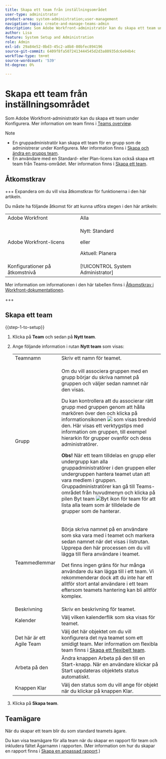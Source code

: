 ```yaml
---
title: Skapa ett team från inställningsområdet
user-type: administrator
product-area: system-administration;user-management
navigation-topic: create-and-manage-teams-admin
description: Som Adobe Workfront-administratör kan du skapa ett team under Konfigurera.
author: Lisa
feature: System Setup and Administration
role: Admin
exl-id: 29a84e52-0bd3-45c2-a8b8-80bfec894196
source-git-commit: 6409f8fa5072413444545d2d3a80935dc6e04b4c
workflow-type: tm+mt
source-wordcount: '539'
ht-degree: 0%

---
```


# Skapa ett team från inställningsområdet

Som Adobe Workfront-administratör kan du skapa ett team under Konfigurera. Mer information om team finns i [Teams overview](../../../people-teams-and-groups/create-and-manage-teams/teams-overview.md).

>[!NOTE]
>
>* En gruppadministratör kan skapa ett team för en grupp som de administrerar under Konfigurera. Mer information finns i [Skapa och ändra en grupps team](../../../administration-and-setup/manage-groups/work-with-group-objects/create-and-modify-a-groups-teams.md).
>* En användare med en Standard- eller Plan-licens kan också skapa ett team från Teams-området. Mer information finns i [Skapa ett team](../../../people-teams-and-groups/create-and-manage-teams/create-a-team.md).

## Åtkomstkrav

+++ Expandera om du vill visa åtkomstkrav för funktionerna i den här artikeln.

Du måste ha följande åtkomst för att kunna utföra stegen i den här artikeln:

<table style="table-layout:auto"> 
 <col> 
 <col> 
 <tbody> 
  <tr> 
   <td role="rowheader">Adobe Workfront</td> 
   <td>Alla</td> 
  </tr> 
  <tr> 
  <tr> 
   <td role="rowheader">Adobe Workfront-licens</td> 
   <td><p>Nytt: Standard</p>
       <p>eller</p>
       <p>Aktuell: Planera</p></td>
  </tr> 
  </tr> 
  <tr> 
   <td role="rowheader">Konfigurationer på åtkomstnivå</td> 
   <td>[!UICONTROL System Administrator]</td>
  </tr> 
 </tbody> 
</table>

Mer information om informationen i den här tabellen finns i [Åtkomstkrav i Workfront-dokumentationen](/help/quicksilver/administration-and-setup/add-users/access-levels-and-object-permissions/access-level-requirements-in-documentation.md).

+++

## Skapa ett team

{{step-1-to-setup}}

1. Klicka på **Team** och sedan på **Nytt team**.

1. Ange följande information i rutan **Nytt team** som visas:

   <table style="table-layout:auto"> 
    <col> 
    <col> 
    <tbody> 
     <tr> 
      <td role="rowheader">Teamnamn</td> 
      <td>Skriv ett namn för teamet.</td> 
     </tr> 
     <tr> 
      <td role="rowheader">Grupp</td> 
      <td> <p>Om du vill associera gruppen med en grupp börjar du skriva namnet på gruppen och väljer sedan namnet när den visas.</p> <p>Du kan kontrollera att du associerar rätt grupp med gruppen genom att hålla markören över den och klicka på informationsikonen <img src="assets/info-icon.png"> som visas bredvid den. Här visas ett verktygstips med information om gruppen, till exempel hierarkin för grupper ovanför och dess administratörer.</p> <p><b>Obs!</b> När ett team tilldelas en grupp eller undergrupp kan alla gruppadministratörer i den gruppen eller undergruppen hantera teamet utan att vara medlem i gruppen. Gruppadministratörer kan gå till Teams-området från huvudmenyn och klicka på pilen Byt team <img src="assets/switch-team-icon.png" alt="Byt ikon för team"> för att lista alla team som är tilldelade de grupper som de hanterar.</p> </td> 
     </tr> 
     <tr> 
      <td role="rowheader">Teammedlemmar</td> 
      <td> <p>Börja skriva namnet på en användare som ska vara med i teamet och markera sedan namnet när det visas i listrutan. Upprepa den här processen om du vill lägga till flera användare i teamet.</p> <p>Det finns ingen gräns för hur många användare du kan lägga till i ett team. Vi rekommenderar dock att du inte har ett alltför stort antal användare i ett team eftersom teamets hantering kan bli alltför komplex.</p> </td> 
     </tr> 
     <tr> 
      <td role="rowheader">Beskrivning</td> 
      <td>Skriv en beskrivning för teamet.</td> 
     </tr> 
     <tr> 
      <td role="rowheader">Kalender</td> 
      <td>Välj vilken kalenderflik som ska visas för teamet.</td> 
     </tr> 
     <tr data-mc-conditions="SnippetConditions-wf-groups.system-level"> 
      <td role="rowheader">Det här är ett Agile Team</td> 
      <td>Välj det här objektet om du vill konfigurera det nya teamet som ett smidigt team. Mer information om flexibla team finns i <a href="../../../agile/get-started-with-agile-in-workfront/create-an-agile-team.md" class="MCXref xref">Skapa ett flexibelt team</a>.</td> 
     </tr> 
     <tr> 
      <td role="rowheader">Arbeta på den</td> 
      <td>Ändra knappen Arbeta på den till en Start-knapp. När en användare klickar på Start uppdateras objektets status automatiskt.</td> 
     </tr> 
     <tr> 
      <td role="rowheader">Knappen Klar</td> 
      <td>Välj den status som du vill ange för objekt när du klickar på knappen Klar.</td> 
     </tr> 
    </tbody> 
   </table>

1. Klicka på **Skapa team**.

## Teamägare

När du skapar ett team blir du som standard teamets ägare.

Du kan visa teamägare för alla team när du skapar en rapport för team och inkludera fältet Ägarnamn i rapporten. (Mer information om hur du skapar en rapport finns i [Skapa en anpassad rapport](../../../reports-and-dashboards/reports/creating-and-managing-reports/create-custom-report.md).)

